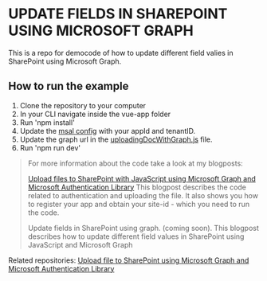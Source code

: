 # UPDATE FIELDS IN SHAREPOINT USING MICROSOFT GRAPH
This is a repo for democode of how to update different field valies in SharePoint using Microsoft Graph. 

## How to run the example

1. Clone the repository to your computer
2. In your CLI navigate inside the vue-app folder
3. Run 'npm install'
4. Update the [msal config](https://github.com/Eli-Schei/upload-files-to-sp-using-graph/blob/main/vue-app/src/authenticatingWithMsal.js) with your appId and tenantID.
5. Update the graph url in the [uploadingDocWithGraph.js](https://github.com/Eli-Schei/upload-files-to-sp-using-graph/blob/main/vue-app/src/uploadingDocWithGraph.js) file.
6. Run 'npm run dev'

> For more information about the code take a look at my blogposts:
> 
> <a href="https://elischei.com/upload-files-to-sharepoint-with-javascript-using-microsoft-graph/" target="_blank">Upload files to SharePoint with JavaScript using Microsoft Graph and Microsoft Authentication Library</a> 
> This blogpost describes the code related to authentication and uploading the file. It also shows you how to register your app and obtain your site-id - which you need to run the code. 
> 
> <a href="" target="_blank"></a>Update fields in SharePoint using graph. (coming soon). This blogpost describes how to update different field values in SharePoint using JavaScript and Microsoft Graph

Related repositories:
[Upload file to SharePoint using Microsoft Graph and Microsoft Authentication Library](https://github.com/Eli-Schei/upload-files-to-sp-using-graph)


